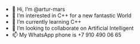 - 👋 Hi, I’m @artur-mars
- 👀 I’m interested in C++ for a new fantastic World 
- 🌱 I’m currently learning C++
- 💞️ I’m looking to collaborate on Artificial Intelligent
- 📫 My WhatsApp phone is +7 910 490 06 65

<!---
arturkrutikhin-mars/arturkrutikhin-mars is a ✨ special ✨ repository because its `README.md` (this file) appears on your GitHub profile.
You can click the Preview link to take a look at your changes.
--->
